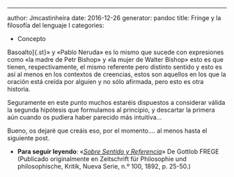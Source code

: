 ---
author: Jmcastinheira
date: 2016-12-26
generator: pandoc
title: Fringe y la filosofía del lenguaje I
categories:

  - Concepto

 Basoalto]{.st}» y «Pablo Neruda» es lo
mismo que sucede con expresiones como «la madre de Petr Bishop» y «la
mujer de Walter Bishop» esto es que tienen, respectivamente, el mismo
referente pero distinto sentido y esto es así al menos en los contextos
de creencias, estos son aquellos en los que la oración está creída por
alguien y no sólo afirmada, pero esto es otra historia.

Seguramente en este punto muchos estaréis dispuestos a considerar válida
la segunda hipótesis que formulamos al principio, y descartar la primera
aún cuando os pudiera haber parecido más intuitiva...

Bueno, os dejaré que creáis eso, por el momento.... al menos hasta el
siguiente post.

  -   **Para seguir leyendo**: «[*Sobre Sentido y
    Referencia*](http://zeth.ciencias.uchile.cl/rhauyon/doc.pdf)» De
    Gottlob FREGE (Publicado originalmente en Zeitschrift für
    Philosophie und philosophische, Kritik, Nueva Serie, n.º 100, 1892,
    p. 25-50.)
